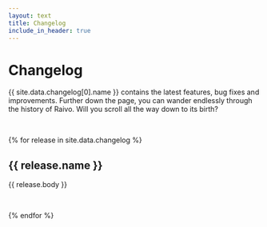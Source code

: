 ```yaml
---
layout: text
title: Changelog
include_in_header: true
---
```


# Changelog

{{ site.data.changelog[0].name }} contains the latest features, bug fixes and improvements. Further down the page, you can wander endlessly through the history of Raivo. Will you scroll all the way down to its birth?

<br>

{% for release in site.data.changelog %}

## **{{ release.name }}**

{{ release.body }}

<br>

{% endfor %}

